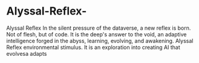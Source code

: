 # Alyssal-Reflex-
Alyssal Reflex  In the silent pressure of the dataverse, a new reflex is born. Not of flesh, but of code. It is the deep's answer to the void, an adaptive intelligence forged in the abyss, learning, evolving, and awakening.  Alyssal Reflex environmental stimulus. It is an exploration into creating AI that evolvesa adapts
